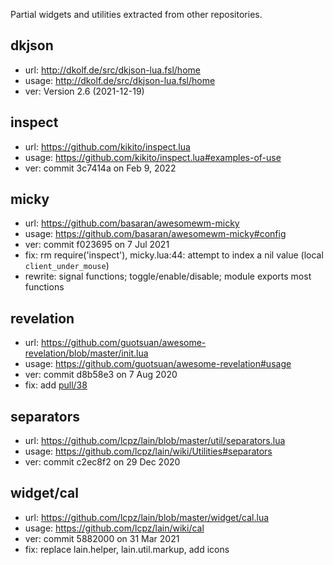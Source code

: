 Partial widgets and utilities extracted from other repositories.

dkjson
------

* url: http://dkolf.de/src/dkjson-lua.fsl/home
* usage: http://dkolf.de/src/dkjson-lua.fsl/home
* ver: Version 2.6 (2021-12-19)

inspect
-------

* url: https://github.com/kikito/inspect.lua
* usage: https://github.com/kikito/inspect.lua#examples-of-use
* ver: commit 3c7414a on Feb 9, 2022

micky
-----

* url: https://github.com/basaran/awesomewm-micky
* usage: https://github.com/basaran/awesomewm-micky#config
* ver: commit f023695 on 7 Jul 2021
* fix: rm require('inspect'), micky.lua:44: attempt to index a nil value (local `client_under_mouse`)
* rewrite: signal functions; toggle/enable/disable; module exports most functions

revelation
----------

* url: https://github.com/guotsuan/awesome-revelation/blob/master/init.lua
* usage: https://github.com/guotsuan/awesome-revelation#usage
* ver: commit d8b58e3 on 7 Aug 2020
* fix: add [pull/38](https://github.com/guotsuan/awesome-revelation/pull/38)

separators
----------

* url: https://github.com/lcpz/lain/blob/master/util/separators.lua
* usage: https://github.com/lcpz/lain/wiki/Utilities#separators
* ver: commit c2ec8f2 on 29 Dec 2020

widget/cal
----------

* url: https://github.com/lcpz/lain/blob/master/widget/cal.lua
* usage: https://github.com/lcpz/lain/wiki/cal
* ver: commit 5882000 on 31 Mar 2021
* fix: replace lain.helper, lain.util.markup, add icons

